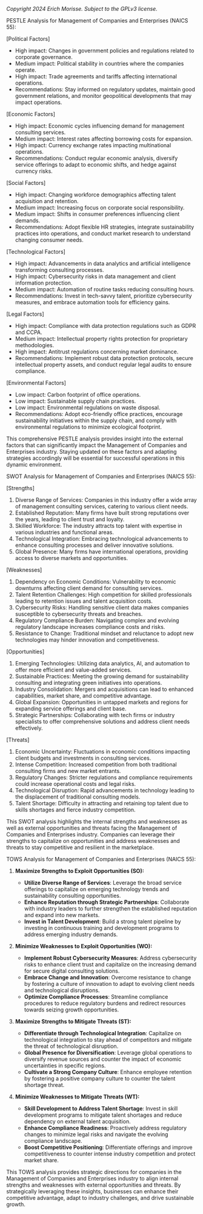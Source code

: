 *Copyright 2024 Erich Morisse.  Subject to the GPLv3 license.*


PESTLE Analysis for Management of Companies and Enterprises (NAICS 55):

[Political Factors]
- High impact: Changes in government policies and regulations related to corporate governance.
- Medium impact: Political stability in countries where the companies operate.
- High impact: Trade agreements and tariffs affecting international operations.
- Recommendations: Stay informed on regulatory updates, maintain good government relations, and monitor geopolitical developments that may impact operations.

[Economic Factors]
- High impact: Economic cycles influencing demand for management consulting services.
- Medium impact: Interest rates affecting borrowing costs for expansion.
- High impact: Currency exchange rates impacting multinational operations.
- Recommendations: Conduct regular economic analysis, diversify service offerings to adapt to economic shifts, and hedge against currency risks.

[Social Factors]
- High impact: Changing workforce demographics affecting talent acquisition and retention.
- Medium impact: Increasing focus on corporate social responsibility.
- Medium impact: Shifts in consumer preferences influencing client demands.
- Recommendations: Adopt flexible HR strategies, integrate sustainability practices into operations, and conduct market research to understand changing consumer needs.

[Technological Factors]
- High impact: Advancements in data analytics and artificial intelligence transforming consulting processes.
- High impact: Cybersecurity risks in data management and client information protection.
- Medium impact: Automation of routine tasks reducing consulting hours.
- Recommendations: Invest in tech-savvy talent, prioritize cybersecurity measures, and embrace automation tools for efficiency gains.

[Legal Factors]
- High impact: Compliance with data protection regulations such as GDPR and CCPA.
- Medium impact: Intellectual property rights protection for proprietary methodologies.
- High impact: Antitrust regulations concerning market dominance.
- Recommendations: Implement robust data protection protocols, secure intellectual property assets, and conduct regular legal audits to ensure compliance.

[Environmental Factors]
- Low impact: Carbon footprint of office operations.
- Low impact: Sustainable supply chain practices.
- Low impact: Environmental regulations on waste disposal.
- Recommendations: Adopt eco-friendly office practices, encourage sustainability initiatives within the supply chain, and comply with environmental regulations to minimize ecological footprint.

This comprehensive PESTLE analysis provides insight into the external factors that can significantly impact the Management of Companies and Enterprises industry. Staying updated on these factors and adapting strategies accordingly will be essential for successful operations in this dynamic environment.

SWOT Analysis for Management of Companies and Enterprises (NAICS 55):

[Strengths]
1. Diverse Range of Services: Companies in this industry offer a wide array of management consulting services, catering to various client needs.
2. Established Reputation: Many firms have built strong reputations over the years, leading to client trust and loyalty.
3. Skilled Workforce: The industry attracts top talent with expertise in various industries and functional areas.
4. Technological Integration: Embracing technological advancements to enhance consulting processes and deliver innovative solutions.
5. Global Presence: Many firms have international operations, providing access to diverse markets and opportunities.

[Weaknesses]
1. Dependency on Economic Conditions: Vulnerability to economic downturns affecting client demand for consulting services.
2. Talent Retention Challenges: High competition for skilled professionals leading to retention issues and talent acquisition costs.
3. Cybersecurity Risks: Handling sensitive client data makes companies susceptible to cybersecurity threats and breaches.
4. Regulatory Compliance Burden: Navigating complex and evolving regulatory landscape increases compliance costs and risks.
5. Resistance to Change: Traditional mindset and reluctance to adopt new technologies may hinder innovation and competitiveness.

[Opportunities]
1. Emerging Technologies: Utilizing data analytics, AI, and automation to offer more efficient and value-added services.
2. Sustainable Practices: Meeting the growing demand for sustainability consulting and integrating green initiatives into operations.
3. Industry Consolidation: Mergers and acquisitions can lead to enhanced capabilities, market share, and competitive advantage.
4. Global Expansion: Opportunities in untapped markets and regions for expanding service offerings and client base.
5. Strategic Partnerships: Collaborating with tech firms or industry specialists to offer comprehensive solutions and address client needs effectively.

[Threats]
1. Economic Uncertainty: Fluctuations in economic conditions impacting client budgets and investments in consulting services.
2. Intense Competition: Increased competition from both traditional consulting firms and new market entrants.
3. Regulatory Changes: Stricter regulations and compliance requirements could increase operational costs and legal risks.
4. Technological Disruption: Rapid advancements in technology leading to the displacement of traditional consulting models.
5. Talent Shortage: Difficulty in attracting and retaining top talent due to skills shortages and fierce industry competition.

This SWOT analysis highlights the internal strengths and weaknesses as well as external opportunities and threats facing the Management of Companies and Enterprises industry. Companies can leverage their strengths to capitalize on opportunities and address weaknesses and threats to stay competitive and resilient in the marketplace.

TOWS Analysis for Management of Companies and Enterprises (NAICS 55):

1. **Maximize Strengths to Exploit Opportunities (SO):**
    - **Utilize Diverse Range of Services**: Leverage the broad service offerings to capitalize on emerging technology trends and sustainability consulting opportunities.
    - **Enhance Reputation through Strategic Partnerships**: Collaborate with industry leaders to further strengthen the established reputation and expand into new markets.
    - **Invest in Talent Development**: Build a strong talent pipeline by investing in continuous training and development programs to address emerging industry demands.

2. **Minimize Weaknesses to Exploit Opportunities (WO):**
    - **Implement Robust Cybersecurity Measures**: Address cybersecurity risks to enhance client trust and capitalize on the increasing demand for secure digital consulting solutions.
    - **Embrace Change and Innovation**: Overcome resistance to change by fostering a culture of innovation to adapt to evolving client needs and technological disruptions.
    - **Optimize Compliance Processes**: Streamline compliance procedures to reduce regulatory burdens and redirect resources towards seizing growth opportunities.

3. **Maximize Strengths to Mitigate Threats (ST):**
    - **Differentiate through Technological Integration**: Capitalize on technological integration to stay ahead of competitors and mitigate the threat of technological disruption.
    - **Global Presence for Diversification**: Leverage global operations to diversify revenue sources and counter the impact of economic uncertainties in specific regions.
    - **Cultivate a Strong Company Culture**: Enhance employee retention by fostering a positive company culture to counter the talent shortage threat.

4. **Minimize Weaknesses to Mitigate Threats (WT):**
    - **Skill Development to Address Talent Shortage**: Invest in skill development programs to mitigate talent shortages and reduce dependency on external talent acquisition.
    - **Enhance Compliance Readiness**: Proactively address regulatory changes to minimize legal risks and navigate the evolving compliance landscape.
    - **Boost Competitive Positioning**: Differentiate offerings and improve competitiveness to counter intense industry competition and protect market share.

This TOWS analysis provides strategic directions for companies in the Management of Companies and Enterprises industry to align internal strengths and weaknesses with external opportunities and threats. By strategically leveraging these insights, businesses can enhance their competitive advantage, adapt to industry challenges, and drive sustainable growth.

